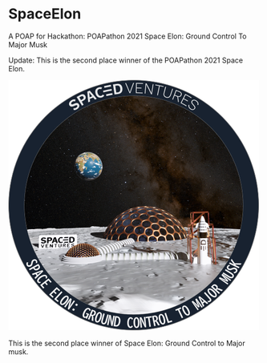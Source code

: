 # SpaceElon
A POAP for Hackathon: POAPathon 2021 Space Elon: Ground Control To Major Musk

Update: This is the second place winner of the POAPathon 2021 Space Elon.


![](https://github.com/shayanpr/SpaceElon/blob/main/Mission.png)

This is the second place winner of Space Elon: Ground Control to Major musk.
